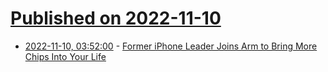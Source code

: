 # [Published on 2022-11-10](index.md)

* [2022-11-10, 03:52:00](https://soylentnews.org/article.pl?sid=22/11/09/131218&from=rss) - [Former iPhone Leader Joins Arm to Bring More Chips Into Your Life](https://soylentnews.org/article.pl?sid=22/11/09/131218&from=rss)
